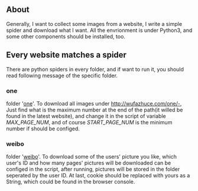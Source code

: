 ## About
Generally, I want to collect some images from a website, I write a simple spider and download what I want. All the envrionment is under Python3, and some other components should be installed, too.


## Every website matches a spider
There are python spiders in every folder, and if want to run it, you should read following message of the specific folder.

### one  
folder '[one](http://wufazhuce.com)'. To download all images under http://wufazhuce.com/one/-, Just find what is the maximum number at the end of the path(it willed be found in the latest website), and change it in the script of variable *MAX_PAGE_NUM*, and of course *START_PAGE_NUM* is the minimum number if should be configed.


### weibo
folder '[weibo](http://weibo.com)'. To download some of the users' picture you like, which user's ID and how many pages' pictures will be downloaded can be configed in the script, after running, pictures will be stored in the folder seperated by the user ID. At last, cookie should be replaced with yours as a String, which could be found in the browser console.
